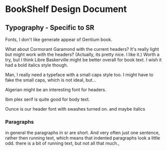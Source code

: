 # BookShelf Design Document



## Typography - Specific to SR

Fonts, I don't like generate appear of Gentium book. 

What about Cormorant Garamond with the current headers? It's really light but might work with the headers? (Actually, its pretty nice. I like it.) 
Worth a try, but I think Libre Baskerville might be better overall for book text. I wish it had a bold italics style though. 

Man, I really need a typeface with a small caps style too. I might have to fake the small caps, which is not ideal, but...

Algerian might be an interesting font for headers. 

Ibm plex serif is quite good for body text. 

Ounce is our header font with swashes turned on. and maybe italics


### Paragraphs

in general the paragraphs in sr are short. And very often just one sentence, rather then running text, which means that indented paragraphs look a little odd. there is a bit of running text, but not all that much., 


